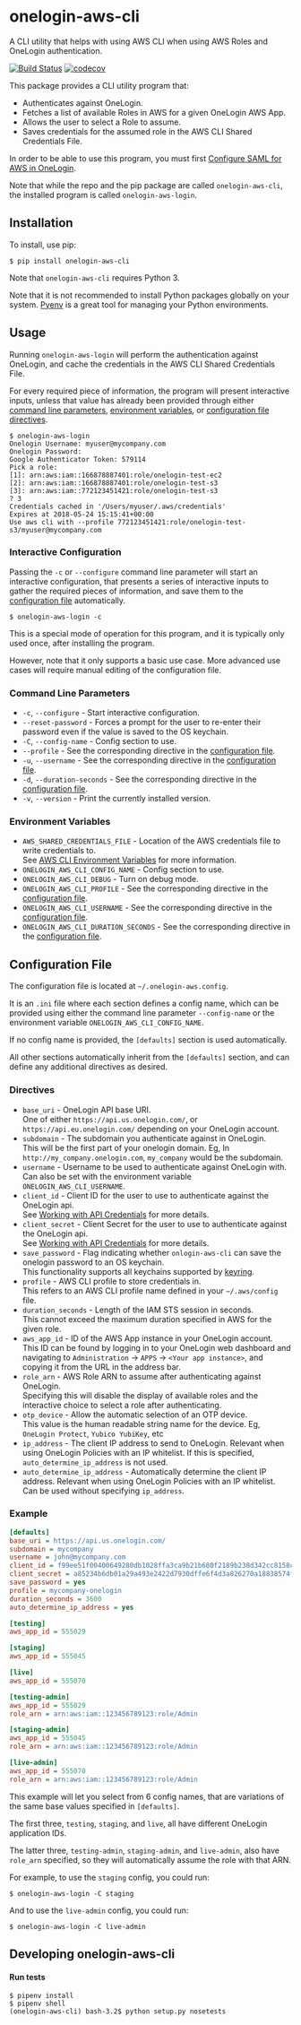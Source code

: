 
# onelogin-aws-cli

A CLI utility that helps with using AWS CLI
when using AWS Roles and OneLogin authentication.

[![Build Status](https://travis-ci.org/physera/onelogin-aws-cli.svg?branch=master)](https://travis-ci.org/physera/onelogin-aws-cli)
[![codecov](https://codecov.io/gh/physera/onelogin-aws-cli/branch/master/graph/badge.svg)](https://codecov.io/gh/physera/onelogin-aws-cli)

This package provides a CLI utility program that:

- Authenticates against OneLogin.
- Fetches a list of available Roles in AWS for a given OneLogin AWS App.
- Allows the user to select a Role to assume.
- Saves credentials for the assumed role in the AWS CLI Shared Credentials File.

In order to be able to use this program, you must first
[Configure SAML for AWS in OneLogin][onelogin-configuring-saml-for-aws].

Note that while the repo and the pip package are called `onelogin-aws-cli`,
the installed program is called `onelogin-aws-login`.



## Installation

To install, use pip:

```shell
$ pip install onelogin-aws-cli
```

Note that `onelogin-aws-cli` requires Python 3.

Note that it is not recommended to install Python packages globally
on your system.
[Pyenv][pyenv-github] is a great tool for managing your Python environments.




## Usage

Running `onelogin-aws-login`  will perform the authentication against OneLogin,
and cache the credentials in the AWS CLI Shared Credentials File.

For every required piece of information, the program will present interactive
inputs, unless that value has already been provided through either
[command line parameters](#command-line-parameters),
[environment variables](#environment-variables),
or [configuration file directives](#configuration-file).

```shell
$ onelogin-aws-login
Onelogin Username: myuser@mycompany.com
Onelogin Password:
Google Authenticator Token: 579114
Pick a role:
[1]: arn:aws:iam::166878887401:role/onelogin-test-ec2
[2]: arn:aws:iam::166878887401:role/onelogin-test-s3
[3]: arn:aws:iam::772123451421:role/onelogin-test-s3
? 3
Credentials cached in '/Users/myuser/.aws/credentials'
Expires at 2018-05-24 15:15:41+00:00
Use aws cli with --profile 772123451421:role/onelogin-test-s3/myuser@mycompany.com
```

### Interactive Configuration

Passing the `-c` or `--configure` command line parameter will start an
interactive configuration, that presents a series of interactive inputs to
gather the required pieces of information,
and save them to the [configuration file](#configuration-file) automatically.

```shell
$ onelogin-aws-login -c
```

This is a special mode of operation for this program,
and it is typically only used once, after installing the program.

However, note that it only supports a basic use case.
More advanced use cases will require manual editing of the configuration file.

### Command Line Parameters

- `-c`, `--configure` - Start interactive configuration.
- `--reset-password` - Forces a prompt for the user to re-enter their password
  even if the value is saved to the OS keychain.
- `-C`, `--config-name` - Config section to use.
- `--profile` - See the corresponding directive in the
  [configuration file](#configuration-file).
- `-u`, `--username` - See the corresponding directive in the
  [configuration file](#configuration-file).
- `-d`, `--duration-seconds` - See the corresponding directive in the
  [configuration file](#configuration-file).
- `-v`, `--version` - Print the currently installed version.

### Environment Variables

- `AWS_SHARED_CREDENTIALS_FILE` - Location of the AWS credentials file
  to write credentials to.  
  See [AWS CLI Environment Variables][aws-cli-environment-variables]
  for more information.
- `ONELOGIN_AWS_CLI_CONFIG_NAME` - Config section to use.
- `ONELOGIN_AWS_CLI_DEBUG` - Turn on debug mode.
- `ONELOGIN_AWS_CLI_PROFILE` - See the corresponding directive in the
  [configuration file](#configuration-file).
- `ONELOGIN_AWS_CLI_USERNAME` - See the corresponding directive in the
  [configuration file](#configuration-file).
- `ONELOGIN_AWS_CLI_DURATION_SECONDS` - See the corresponding directive in the
  [configuration file](#configuration-file).



## Configuration File

The configuration file is located at `~/.onelogin-aws.config`.  

It is an `.ini` file where each section defines a config name,
which can be provided using either the command line parameter `--config-name`
or the environment variable `ONELOGIN_AWS_CLI_CONFIG_NAME`.

If no config name is provided, the `[defaults]` section is used automatically.

All other sections automatically inherit from the `[defaults]` section,
and can define any additional directives as desired.

### Directives

- `base_uri` - OneLogin API base URI.  
  One of either `https://api.us.onelogin.com/`,
  or `https://api.eu.onelogin.com/` depending on your OneLogin account.
- `subdomain` - The subdomain you authenticate against in OneLogin.  
  This will be the first part of your onelogin domain.
  Eg, In `http://my_company.onelogin.com`, `my_company` would be the subdomain.
- `username` - Username to be used to authenticate against OneLogin with.  
  Can also be set with the environment variable `ONELOGIN_AWS_CLI_USERNAME`.
- `client_id` - Client ID for the user to use to authenticate against the
  OneLogin api.  
  See [Working with API Credentials][onelogin-working-with-api-credentials]
  for more details.
- `client_secret` - Client Secret for the user to use to authenticate against
  the OneLogin api.  
  See [Working with API Credentials][onelogin-working-with-api-credentials]
  for more details.
- `save_password` - Flag indicating whether `onlogin-aws-cli` can save the
  onelogin password to an OS keychain.  
  This functionality supports all keychains supported by
  [keyring][keyring-pypi].
- `profile` - AWS CLI profile to store credentials in.  
  This refers to an AWS CLI profile name defined in your `~/.aws/config` file.
- `duration_seconds` - Length of the IAM STS session in seconds.  
  This cannot exceed the maximum duration specified in AWS for the given role.
- `aws_app_id` - ID of the AWS App instance in your OneLogin account.  
  This ID can be found by logging in to your OneLogin web dashboard
  and navigating to `Administration` -> `APPS` -> `<Your app instance>`,
  and copying it from the URL in the address bar.
- `role_arn` - AWS Role ARN to assume after authenticating against OneLogin.  
  Specifying this will disable the display of available roles and the
  interactive choice to select a role after authenticating.
- `otp_device` - Allow the automatic selection of an OTP device.  
  This value is the human readable string name for the device.
  Eg, `OneLogin Protect`, `Yubico YubiKey`, etc
- `ip_address` - The client IP address to send to OneLogin.
  Relevant when using OneLogin Policies with an IP whitelist.
  If this is specified, `auto_determine_ip_address` is not used.
- `auto_determine_ip_address` - Automatically determine the client IP address.
  Relevant when using OneLogin Policies with an IP whitelist.
  Can be used without specifying `ip_address`.

### Example

```ini
[defaults]
base_uri = https://api.us.onelogin.com/
subdomain = mycompany
username = john@mycompany.com
client_id = f99ee51f00400649280db1028ffa3ca9b21b680f2189b238d342cc8158c401c7
client_secret = a85234b6db01a29a493e2422d7930dffe6f4d3a826270a18838574f6b8ef7c3e
save_password = yes
profile = mycompany-onelogin
duration_seconds = 3600
auto_determine_ip_address = yes

[testing]
aws_app_id = 555029

[staging]
aws_app_id = 555045

[live]
aws_app_id = 555070

[testing-admin]
aws_app_id = 555029
role_arn = arn:aws:iam::123456789123:role/Admin

[staging-admin]
aws_app_id = 555045
role_arn = arn:aws:iam::123456789123:role/Admin

[live-admin]
aws_app_id = 555070
role_arn = arn:aws:iam::123456789123:role/Admin
```

This example will let you select from 6 config names,
that are variations of the same base values specified in `[defaults]`.

The first three, `testing`, `staging`, and `live`,
all have different OneLogin application IDs.

The latter three, `testing-admin`, `staging-admin`, and `live-admin`,
also have `role_arn` specified,
so they will automatically assume the role with that ARN.

For example, to use the `staging` config, you could run:

```shell
$ onelogin-aws-login -C staging
```

And to use the `live-admin` config, you could run:

```shell
$ onelogin-aws-login -C live-admin
```



## Developing onelogin-aws-cli

#### Run tests

```shell
$ pipenv install
$ pipenv shell
(onelogin-aws-cli) bash-3.2$ python setup.py nosetests
```

[onelogin-configuring-saml-for-aws]: https://support.onelogin.com/hc/en-us/articles/201174164-Configuring-SAML-for-Amazon-Web-Services-AWS-Single-Role
[onelogin-working-with-api-credentials]: https://developers.onelogin.com/api-docs/1/getting-started/working-with-api-credentials
[aws-cli-environment-variables]: https://docs.aws.amazon.com/cli/latest/userguide/cli-environment.html
[pyenv-github]: https://github.com/pyenv/pyenv
[keyring-pypi]: https://pypi.python.org/pypi/keyring
